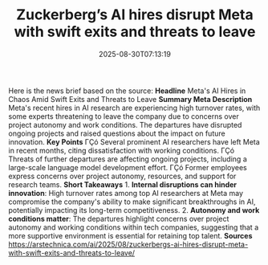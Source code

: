 ﻿---
title: "Zuckerberg’s AI hires disrupt Meta with swift exits and threats to leave"
date: "2025-08-30T07:13:19"
category: "Markets"
summary: ""
slug: "zuckerbergs ai hires disrupt meta with swift exits and threa"
source_urls:
  - "https://arstechnica.com/ai/2025/08/zuckerbergs-ai-hires-disrupt-meta-with-swift-exits-and-threats-to-leave/"
seo:
  title: "Zuckerberg’s AI hires disrupt Meta with swift exits and threats to leave | Hash n Hedge"
  description: ""
  keywords: ["news", "markets", "brief"]
---
Here is the news brief based on the source:  **Headline** Meta's AI Hires in Chaos Amid Swift Exits and Threats to Leave  **Summary Meta Description** Meta's recent hires in AI research are experiencing high turnover rates, with some experts threatening to leave the company due to concerns over project autonomy and work conditions. The departures have disrupted ongoing projects and raised questions about the impact on future innovation.  **Key Points**  ΓÇó Several prominent AI researchers have left Meta in recent months, citing dissatisfaction with working conditions. ΓÇó Threats of further departures are affecting ongoing projects, including a large-scale language model development effort. ΓÇó Former employees express concerns over project autonomy, resources, and support for research teams.  **Short Takeaways**  1. **Internal disruptions can hinder innovation**: High turnover rates among top AI researchers at Meta may compromise the company's ability to make significant breakthroughs in AI, potentially impacting its long-term competitiveness. 2. **Autonomy and work conditions matter**: The departures highlight concerns over project autonomy and working conditions within tech companies, suggesting that a more supportive environment is essential for retaining top talent.  **Sources** https://arstechnica.com/ai/2025/08/zuckerbergs-ai-hires-disrupt-meta-with-swift-exits-and-threats-to-leave/ 
